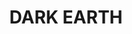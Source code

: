 ---
layout: product
title: "DARK EARTH"
price: "500" 
desc: "Pigment"
img_path: "/assets/img/A.MIG-3007.jpg"
brand: "AMMO"
available: true
special_offer: false
new: true
soon: false
cat: "060000"
subcat: "060700"
subsubcat: "00"
sifra: "A.MIG-3007"
---